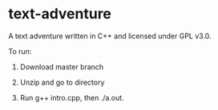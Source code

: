 # text-adventure
A text adventure written in C++ and licensed under GPL v3.0.

To run:

1. Download master branch

2. Unzip and go to directory

3. Run g++ intro.cpp, then ./a.out.
